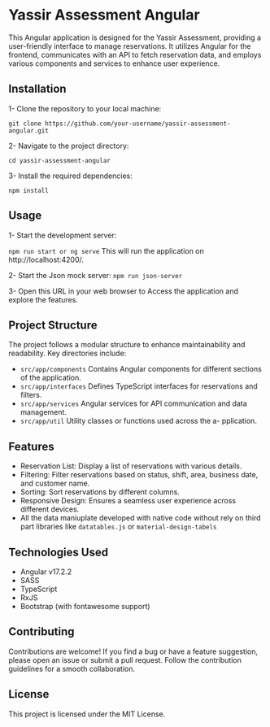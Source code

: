 # Yassir Assessment Angular 
This Angular application is designed for the Yassir Assessment, providing a user-friendly interface to manage reservations. It utilizes Angular for the frontend, communicates with an API to fetch reservation data, and employs various components and services to enhance user experience.

## Installation
1- Clone the repository to your local machine:

`git clone https://github.com/your-username/yassir-assessment-angular.git`

2- Navigate to the project directory:

`cd yassir-assessment-angular`

3- Install the required dependencies:

`npm install`

## Usage

1- Start the development server:

`npm run start or ng serve`
This will run the application on http://localhost:4200/.

2- Start the Json mock server:
`npm run json-server`

3- Open this URL in your web browser to
Access the application and explore the features.

## Project Structure
The project follows a modular structure to enhance maintainability and readability. Key directories include:

- `src/app/components` Contains Angular components for different sections of the application.
- `src/app/interfaces` Defines TypeScript interfaces for reservations and filters.
- `src/app/services` Angular services for API communication and data management.
- `src/app/util` Utility classes or functions used across the a- pplication.


## Features
- Reservation List: Display a list of reservations with various details.
- Filtering: Filter reservations based on status, shift, area, business date, and customer name.
- Sorting: Sort reservations by different columns.
- Responsive Design: Ensures a seamless user experience across different devices.
- All the data maniuplate developed with native code without rely on third part libraries like `datatables.js` or `material-design-tabels`

## Technologies Used
- Angular v17.2.2
- SASS
- TypeScript
- RxJS
- Bootstrap (with fontawesome support)

## Contributing
Contributions are welcome! If you find a bug or have a feature suggestion, please open an issue or submit a pull request. Follow the contribution guidelines for a smooth collaboration.

## License
This project is licensed under the MIT License.
